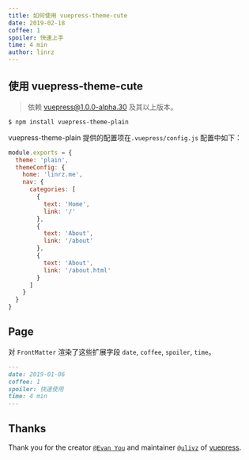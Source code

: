 ```yaml
---
title: 如何使用 vuepress-theme-cute
date: 2019-02-18
coffee: 1
spoiler: 快速上手
time: 4 min
author: linrz
---
```


## 使用 vuepress-theme-cute

> 依赖 vuepress@1.0.0-alpha.30 及其以上版本。

``` shell
$ npm install vuepress-theme-plain
```

vuepress-theme-plain 提供的配置项在`.vuepress/config.js` 配置中如下：
```js
module.exports = {
  theme: 'plain',
  themeConfig: {
    home: 'linrz.me',
    nav: {
      categories: [
        {
          text: 'Home',
          link: '/'
        },
        {
          text: 'About',
          link: '/about'
        },
        {
          text: 'About',
          link: '/about.html'
        }
      ]
    }
  }
}
```

## Page
对 `FrontMatter` 渲染了这些扩展字段 `date`, `coffee`, `spoiler`, `time`。

```markdown
---
date: 2019-01-06
coffee: 1
spoiler: 快速使用
time: 4 min
---
```

## Thanks
Thank you for the creator [`@Evan You`](https://github.com/yyx990803) and maintainer [`@ulivz`](https://github.com/ulivz) of [vuepress](https://github.com/vuejs/vuepress).
